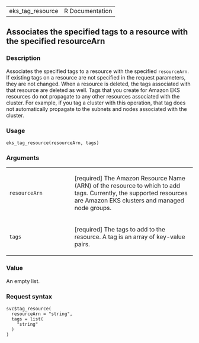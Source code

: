 <table style="width: 100%;">
<tbody>
<tr class="odd">
<td>eks_tag_resource</td>
<td style="text-align: right;">R Documentation</td>
</tr>
</tbody>
</table>

## Associates the specified tags to a resource with the specified resourceArn

### Description

Associates the specified tags to a resource with the specified
`resourceArn`. If existing tags on a resource are not specified in the
request parameters, they are not changed. When a resource is deleted,
the tags associated with that resource are deleted as well. Tags that
you create for Amazon EKS resources do not propagate to any other
resources associated with the cluster. For example, if you tag a cluster
with this operation, that tag does not automatically propagate to the
subnets and nodes associated with the cluster.

### Usage

    eks_tag_resource(resourceArn, tags)

### Arguments

<table>
<colgroup>
<col style="width: 35%" />
<col style="width: 65%" />
</colgroup>
<tbody>
<tr class="odd">
<td><code id="eks_tag_resource_:_resourceArn">resourceArn</code></td>
<td><p>[required] The Amazon Resource Name (ARN) of the resource to
which to add tags. Currently, the supported resources are Amazon EKS
clusters and managed node groups.</p></td>
</tr>
<tr class="even">
<td><code id="eks_tag_resource_:_tags">tags</code></td>
<td><p>[required] The tags to add to the resource. A tag is an array of
key-value pairs.</p></td>
</tr>
</tbody>
</table>

### Value

An empty list.

### Request syntax

    svc$tag_resource(
      resourceArn = "string",
      tags = list(
        "string"
      )
    )
